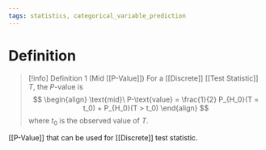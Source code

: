 ```yaml
---
tags: statistics, categorical_variable_prediction
---
```


# Definition

> [!info] Definition 1 (Mid [[P-Value]])
> For a [[Discrete]] [[Test Statistic]] $T$, the $P$-value is
> $$
> \begin{align}
> \text{mid}\ P-\text{value} = \frac{1}{2} P_{H_0}(T = t_0) + P_{H_0}(T > t_0)
> \end{align}
> $$
> where $t_0$ is the observed value of $T$.

[[P-Value]] that can be used for [[Discrete]] test statistic.
